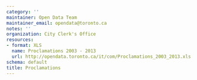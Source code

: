 ```yaml
---
category: ''
maintainer: Open Data Team
maintainer_email: opendata@toronto.ca
notes: ''
organization: City Clerk's Office
resources:
- format: XLS
  name: Proclamations 2003 - 2013
  url: http://opendata.toronto.ca/it/com/Proclamations_2003_2013.xls
schema: default
title: Proclamations
---
```

